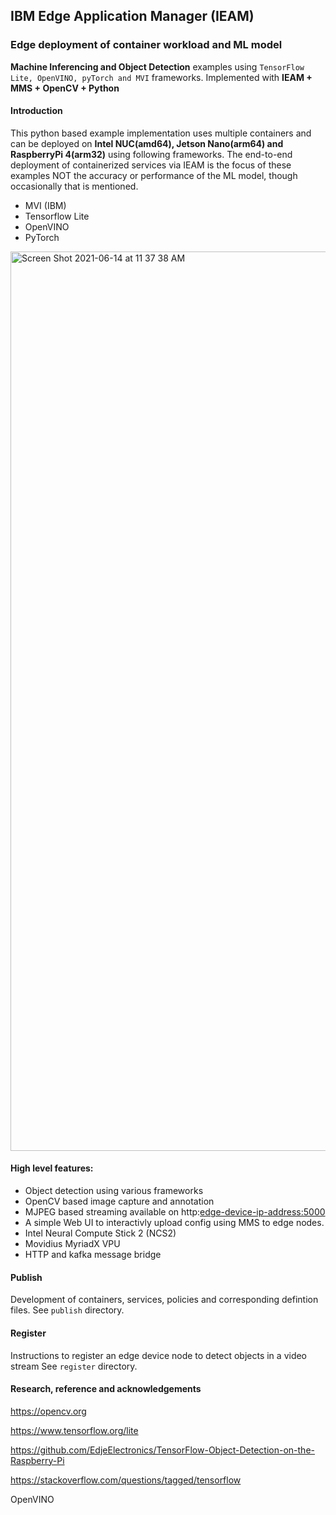 

## IBM Edge Application Manager (IEAM)
### Edge deployment of container workload and ML model

**Machine Inferencing and Object Detection** examples using `TensorFlow Lite, OpenVINO, pyTorch and MVI` frameworks. Implemented with **IEAM + MMS + OpenCV + Python**

#### Introduction

This python based example implementation uses multiple containers and can be deployed on **Intel NUC(amd64), Jetson Nano(arm64) and RaspberryPi 4(arm32)** using following frameworks. The end-to-end deployment of containerized services via IEAM is the focus of these examples NOT the accuracy or performance of the ML model, though occasionally that is mentioned.

- MVI (IBM)
- Tensorflow Lite 
- OpenVINO
- PyTorch 

<img width="1439" alt="Screen Shot 2021-06-14 at 11 37 38 AM" src="https://user-images.githubusercontent.com/49573998/121942318-330db900-cd05-11eb-83c2-2b713b097ae9.png">

#### High level features:
- Object detection using various frameworks 
- OpenCV based image capture and annotation
- MJPEG based streaming available on http:<edge-device-ip-address:5000> 
- A simple Web UI to interactivly upload config using MMS to edge nodes.
- Intel Neural Compute Stick 2 (NCS2)
- Movidius MyriadX VPU
- HTTP and kafka message bridge

#### Publish
Development of containers, services, policies and corresponding defintion files.
See `publish` directory.

#### Register
Instructions to register an edge device node to detect objects in a video stream
See `register` directory.

#### Research, reference and acknowledgements

  https://opencv.org
  
  https://www.tensorflow.org/lite
  
  https://github.com/EdjeElectronics/TensorFlow-Object-Detection-on-the-Raspberry-Pi
  
  https://stackoverflow.com/questions/tagged/tensorflow
  
  OpenVINO
    
